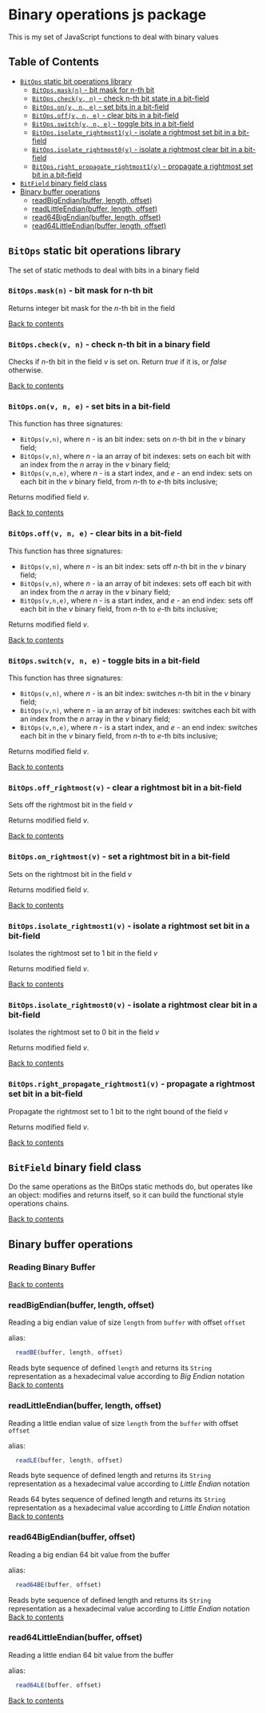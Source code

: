 # Binary operations js package

This is my set of JavaScript functions to deal with binary values

## Table of Contents
- [`BitOps` static bit operations library](#bitops-static-bit-operations-library)
  - [```BitOps.mask(n)``` - bit mask for n-th bit](#bitopsmaskn---bit-mask-for-n-th-bit)
  - [```BitOps.check(v, n)``` - check n-th bit state in a bit-field](#bitopscheckv-n---check-n-th-bit-in-a-binary-field)
  - [```BitOps.on(v, n, e)``` - set bits in a bit-field](#bitopsonv-n-e---set-bits-in-a-bit-field)
  - [```BitOps.off(v, n, e)``` - clear bits in a bit-field](#bitopsoffv-n-e---clear-bits-in-a-bit-field)
  - [```BitOps.switch(v, n, e)``` - toggle bits in a bit-field](#bitopsswitchv-n-e---toggle-bits-in-a-bit-field)
  - [```BitOps.isolate_rightmost1(v)``` - isolate a rightmost set bit in a bit-field](#bitopsisolate_rightmost1v---isolate-a-rightmost-set-bit-in-a-bit-field)
  - [```BitOps.isolate_rightmost0(v)``` - isolate a rightmost clear bit in a bit-field](#bitopsisolate_rightmost0v---isolate-a-rightmost-clear-bit-in-a-bit-field)
  - [```BitOps.right_propagate_rightmost1(v)``` - propagate a rightmost set bit in a bit-field](#bitopsright_propagate_rightmost1v---propagate-a-rightmost-set-bit-in-a-bit-field)
- [`BitField` binary field class](#bitfield-binary-field-class)
- [Binary buffer operations](#binary-buffer-operations)
  - [readBigEndian(buffer, length, offset)](#readbigendianbuffer-length-offset)
  - [readLittleEndian(buffer, length, offset)](#read64littleendianbuffer-offset)
  - [read64BigEndian(buffer, length, offset)](#read64bigendianbuffer-offset)
  - [read64LittleEndian(buffer, length, offset)](#read64littleendianbuffer-offset)

## `BitOps` static bit operations library
The set of static methods to deal with bits in a binary field 

### ```BitOps.mask(n)``` - bit mask for n-th bit
Returns integer bit mask for the *n*-th bit in the field

[Back to contents](#table-of-contents)

### ```BitOps.check(v, n)``` - check n-th bit in a binary field
Checks if *n*-th bit in the field *v* is set on. 
Return *true* if it is, or *false* otherwise.

[Back to contents](#table-of-contents)

### ```BitOps.on(v, n, e)``` - set bits in a bit-field
This function has three signatures:
- `BitOps(v,n)`, where *n* - is an bit index: sets on *n*-th bit in the *v* binary field;
- `BitOps(v,n)`, where *n* - ia an array of bit indexes: 
  sets on each bit with an index from the *n* array in the *v* binary field;
- `BitOps(v,n,e)`, where *n* - is a start index, and *e* - an end index:
  sets on each bit in the *v* binary field, from *n*-th to *e*-th bits inclusive;
  
Returns modified field *v*.

[Back to contents](#table-of-contents)

### ```BitOps.off(v, n, e)``` - clear bits in a bit-field
This function has three signatures:
- `BitOps(v,n)`, where *n* - is an bit index: sets off *n*-th bit in the *v* binary field;
- `BitOps(v,n)`, where *n* - ia an array of bit indexes:
  sets off each bit with an index from the *n* array in the *v* binary field;
- `BitOps(v,n,e)`, where *n* - is a start index, and *e* - an end index:
  sets off each bit in the *v* binary field, from *n*-th to *e*-th bits inclusive;

Returns modified field *v*.

[Back to contents](#table-of-contents)

### ```BitOps.switch(v, n, e)``` - toggle bits in a bit-field
This function has three signatures:
- `BitOps(v,n)`, where *n* - is an bit index: switches *n*-th bit in the *v* binary field;
- `BitOps(v,n)`, where *n* - ia an array of bit indexes:
  switches each bit with an index from the *n* array in the *v* binary field;
- `BitOps(v,n,e)`, where *n* - is a start index, and *e* - an end index:
  switches each bit in the *v* binary field, from *n*-th to *e*-th bits inclusive;

Returns modified field *v*.

[Back to contents](#table-of-contents)

### ```BitOps.off_rightmost(v)``` - clear a rightmost bit in a bit-field
Sets off the rightmost bit in the field *v*

Returns modified field *v*.

[Back to contents](#table-of-contents)

### ```BitOps.on_rightmost(v)``` - set a rightmost bit in a bit-field
Sets on the rightmost bit in the field *v*

Returns modified field *v*.

[Back to contents](#table-of-contents)

### ```BitOps.isolate_rightmost1(v)``` - isolate a rightmost set bit in a bit-field
Isolates the rightmost set to 1 bit in the field *v*

Returns modified field *v*.

[Back to contents](#table-of-contents)

### ```BitOps.isolate_rightmost0(v)``` - isolate a rightmost clear bit in a bit-field
Isolates the rightmost set to 0 bit in the field *v*

Returns modified field *v*.

[Back to contents](#table-of-contents)

### ```BitOps.right_propagate_rightmost1(v)``` - propagate a rightmost set bit in a bit-field
Propagate the rightmost set to 1 bit to the right bound of the field *v*

Returns modified field *v*.

[Back to contents](#table-of-contents)

## `BitField` binary field class
Do the same operations as the BitOps static methods do, but operates like an object:
modifies and returns itself, so it can build the functional style operations chains.

[Back to contents](#table-of-contents)

## Binary buffer operations
### Reading Binary Buffer

[Back to contents](#table-of-contents)

### readBigEndian(buffer, length, offset)

Reading a big endian value of size ```length``` from ```buffer``` with offset ```offset```

alias:
```JavaScript
  readBE(buffer, length, offset)
```  

Reads byte sequence of defined ```length``` and returns its ```String``` representation as a hexadecimal value according to _Big Endian_ notation
[Back to contents](#table-of-contents)

### readLittleEndian(buffer, length, offset)

Reading a little endian value of size ```length``` from the ```buffer``` with offset ```offset```

alias:
```JavaScript
  readLE(buffer, length, offset)
```  

Reads byte sequence of defined length and returns its ```String``` representation as a hexadecimal value  according to _Little Endian_ notation

Reads 64 bytes sequence of defined length and returns its ```String``` representation as a hexadecimal value  according to _Little Endian_ notation
[Back to contents](#table-of-contents)

### read64BigEndian(buffer, offset)

Reading a big endian 64 bit value from the buffer

alias:
```JavaScript
  read64BE(buffer, offset)
```  

  Reads byte sequence of defined length and returns its ```String``` representation as a hexadecimal value  according to _Little Endian_ notation
  [Back to contents](#table-of-contents)

### read64LittleEndian(buffer, offset)

Reading a little endian 64 bit value from the buffer

alias:
```JavaScript
  read64LE(buffer, offset)
```  
[Back to contents](#table-of-contents)
